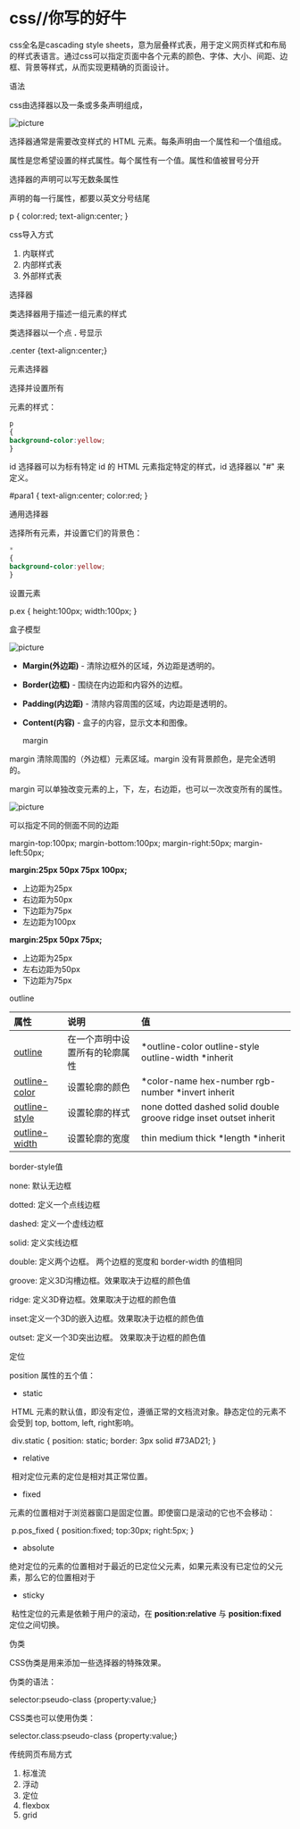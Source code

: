 #                                         css//你写的好牛

css全名是cascading style sheets，意为层叠样式表，用于定义网页样式和布局的样式表语言。通过css可以指定页面中各个元素的颜色、字体、大小、间距、边框、背景等样式，从而实现更精确的页面设计。

语法

css由选择器以及一条或多条声明组成，

![picture](https://www.runoob.com/wp-content/uploads/2013/07/632877C9-2462-41D6-BD0E-F7317E4C42AC.jpg)

选择器通常是需要改变样式的 HTML 元素。每条声明由一个属性和一个值组成。

属性是您希望设置的样式属性。每个属性有一个值。属性和值被冒号分开

选择器的声明可以写无数条属性

声明的每一行属性，都要以英文分号结尾

p {    color:red;    text-align:center; }

css导入方式

1. 内联样式
2. 内部样式表
3. 外部样式表

选择器

类选择器用于描述一组元素的样式

类选择器以一个点 **.** 号显示

.center {text-align:center;}



元素选择器

选择并设置所有 <p> 元素的样式：

```css
p
{ 
background-color:yellow;
}
```



id 选择器可以为标有特定 id 的 HTML 元素指定特定的样式，id 选择器以 "#" 来定义。

\#para1 {    text-align:center;    color:red; }



通用选择器

选择所有元素，并设置它们的背景色：

```css
*
{ 
background-color:yellow;
}
```

设置元素

p.ex
{
	height:100px;
	width:100px;
}

盒子模型



![picture](https://www.runoob.com/images/box-model.gif)



- **Margin(外边距)** - 清除边框外的区域，外边距是透明的。

- **Border(边框)** - 围绕在内边距和内容外的边框。

- **Padding(内边距)** - 清除内容周围的区域，内边距是透明的。

- **Content(内容)** - 盒子的内容，显示文本和图像。

   margin

margin 清除周围的（外边框）元素区域。margin 没有背景颜色，是完全透明的。

margin 可以单独改变元素的上，下，左，右边距，也可以一次改变所有的属性。

![picture](https://www.runoob.com/wp-content/uploads/2013/08/VlwVi.png)

可以指定不同的侧面不同的边距

margin-top:100px; margin-bottom:100px; margin-right:50px; margin-left:50px;

 **margin:25px 50px 75px 100px;**

- 上边距为25px
- 右边距为50px
- 下边距为75px
- 左边距为100px

**margin:25px 50px 75px;**

- 上边距为25px
- 左右边距为50px
- 下边距为75px

outline

| 属性                                                         | 说明                           | 值                                                           |
| :----------------------------------------------------------- | :----------------------------- | :----------------------------------------------------------- |
| [outline](https://www.runoob.com/cssref/pr-outline.html)     | 在一个声明中设置所有的轮廓属性 | *outline-color outline-style outline-width *inherit          |
| [outline-color](https://www.runoob.com/cssref/pr-outline-color.html) | 设置轮廓的颜色                 | *color-name hex-number rgb-number *invert inherit            |
| [outline-style](https://www.runoob.com/cssref/pr-outline-style.html) | 设置轮廓的样式                 | none dotted dashed solid double groove ridge inset outset inherit |
| [outline-width](https://www.runoob.com/cssref/pr-outline-width.html) | 设置轮廓的宽度                 | thin medium thick *length *inherit                           |

border-style值

none: 默认无边框

dotted: 定义一个点线边框

dashed: 定义一个虚线边框

solid: 定义实线边框

double: 定义两个边框。 两个边框的宽度和 border-width 的值相同

groove: 定义3D沟槽边框。效果取决于边框的颜色值

ridge: 定义3D脊边框。效果取决于边框的颜色值

inset:定义一个3D的嵌入边框。效果取决于边框的颜色值

outset: 定义一个3D突出边框。 效果取决于边框的颜色值

定位

position 属性的五个值：

- static

​        HTML 元素的默认值，即没有定位，遵循正常的文档流对象。静态定位的元素不会受到 top, bottom, left, right影响。

​         div.static {    position: static;    border: 3px solid #73AD21; }

- relative

​       相对定位元素的定位是相对其正常位置。

- fixed

​      元素的位置相对于浏览器窗口是固定位置。即使窗口是滚动的它也不会移动：

​       p.pos_fixed {    position:fixed;    top:30px;    right:5px; }

- absolute

​        绝对定位的元素的位置相对于最近的已定位父元素，如果元素没有已定位的父元素，那么它的位置相对于<html>

- sticky

​       粘性定位的元素是依赖于用户的滚动，在 **position:relative** 与 **position:fixed** 定位之间切换。

伪类

CSS伪类是用来添加一些选择器的特殊效果。

伪类的语法：

selector:pseudo-class {property:value;}

CSS类也可以使用伪类：

selector.class:pseudo-class {property:value;}

传统网页布局方式

1. 标准流
2. 浮动
3. 定位
4. flexbox
5. grid

